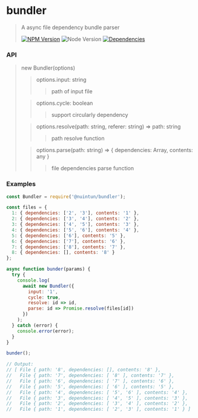 # bundler

> A async file dependency bundle parser
>
> [![NPM Version][npm-image]][npm-url]
> ![Node Version][node-image]
> [![Dependencies][david-image]][david-url]

### API

> new Bundler(options)
>
> > options.input: string
> >
> > > path of input file
>
> > options.cycle: boolean
> >
> > > support circularly dependency
>
> > options.resolve(path: string, referer: string) => path: string
> >
> > > path resolve function
>
> > options.parse(path: string) => { dependencies: Array, contents: any }
> >
> > > file dependencies parse function

### Examples

```js
const Bundler = require('@nuintun/bundler');

const files = {
  1: { dependencies: ['2', '3'], contents: '1' },
  2: { dependencies: ['3', '4'], contents: '2' },
  3: { dependencies: ['4', '5'], contents: '3' },
  4: { dependencies: ['5', '6'], contents: '4' },
  5: { dependencies: ['6'], contents: '5' },
  6: { dependencies: ['7'], contents: '6' },
  7: { dependencies: ['8'], contents: '7' },
  8: { dependencies: [], contents: '8' }
};

async function bunder(params) {
  try {
    console.log(
      await new Bundler({
        input: '1',
        cycle: true,
        resolve: id => id,
        parse: id => Promise.resolve(files[id])
      })
    );
  } catch (error) {
    console.error(error);
  }
}

bunder();

// Output:
// [ File { path: '8', dependencies: [], contents: '8' },
//   File { path: '7', dependencies: [ '8' ], contents: '7' },
//   File { path: '6', dependencies: [ '7' ], contents: '6' },
//   File { path: '5', dependencies: [ '6' ], contents: '5' },
//   File { path: '4', dependencies: [ '5', '6' ], contents: '4' },
//   File { path: '3', dependencies: [ '4', '5' ], contents: '3' },
//   File { path: '2', dependencies: [ '3', '4' ], contents: '2' },
//   File { path: '1', dependencies: [ '2', '3' ], contents: '1' } ]
```

[npm-image]: https://img.shields.io/npm/v/@nuintun/bundler.svg?style=flat-square
[npm-url]: https://www.npmjs.org/package/@nuintun/bundler
[node-image]: https://img.shields.io/node/v/@nuintun/bundler.svg?style=flat-square
[david-image]: http://img.shields.io/david/dev/nuintun/bundler.svg?style=flat-square
[david-url]: https://david-dm.org/nuintun/bundler?type=dev
